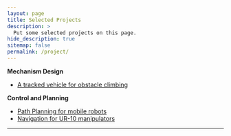 ```yaml
---
layout: page
title: Selected Projects
description: >
  Put some selected projects on this page.
hide_description: true
sitemap: false
permalink: /project/
---
```

<!-- <img src="assets/img/plan_pic1.png" style="zoom:90%; float:right; padding:37px;" />
## Path Planning
In this project, we implemented a **path planning package** for a turtlebot
in a pre-mapped environment.

- Implemented the **A* algorithm** in ROS with both C++ and Python.
- Smoothed the path based on the **Floyd path smoothing algorithm**.
- Developed an interactive interface in Rviz.
- Compare the efficiency between C++ and Python implementation.

---
<img src="assets/img/UR10_pic3.png" style="zoom:70%; float:right; padding:39px;" />
## Navigation
In this project, we accomplished a stacking task with a UR-10 manipulator in
MATLAB/Simulink.

- Implemented the **(inverse) kinematic and dynamic methods** of UR-10 manipulators
based on POE.
- Designed an **artificial potential field** algorithm with **self-collision avoidance**
for path planning.
- Developed the trajectory planning with **cubic splines** based on **dynamic programming**. -->
**Mechanism Design**
- [A tracked vehicle for obstacle climbing](/research/tracked/)

**Control and Planning**
- [Path Planning for mobile robots](/research/path-plan/)
- [Navigation for UR-10 manipulators](/research/ur10-nav/#navigation)


---
